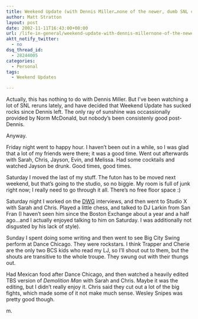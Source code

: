 ```yaml
---
title: Weekend Update (with Dennis Miller…none of the newer, dumb SNL crap)
author: Matt Stratton
layout: post
date: 2002-11-11T16:43:00+00:00
url: /life-in-general/weekend-update-with-dennis-millernone-of-the-newer-dumb-snl-crap
aktt_notify_twitter:
  - no
dsq_thread_id:
  - 28244005
categories:
  - Personal
tags:
  - Weekend Updates

---
```

Actually, this has nothing to do with Dennis Miller. But I&#8217;ve been watching a lot of SNL reruns lately, and have decided that Weekend Update has sucked rocks since Dennis left. The only ray of sunshine was occassionally provided by Norm McDonald, but nobody&#8217;s been consistenly good post-Dennis.

Anyway.

Friday night went to happy hour. I haven&#8217;t been out in a while, so I was glad that a lot of my friends were there; it was a good time. Went out afterwards with Sarah, Chris, Jayson, Evin, and Melissa. Had some cocktails and watched Jayson be drunk. Good times, good times.

Saturday I moved the last of my stuff. The futon has to be moved next weekend, but that&#8217;s going to the studio, so no biggie. My room is full of junk right now; I really need to go through it all. There&#8217;s no free floor space :)

Saturday night I worked on the [DWG][1] interviews, and then went to Studio X with Sarah and Chris. Played a little chess, and talked to DJ Larkin from San Fran (I haven&#8217;t seen him since the Boston Exchange about a year and a half ago&#8230;and I actually enjoyed talking to him on Saturday. I was additionally not disgusted by his lack of style).

Sunday I spent doing some writing and then went to see Big City Swing perform at Dance Chicago. They were rockstars. I think Trapper and Cherie are the only two BCS kids who read my LJ, so I&#8217;ll shout out to them, but the shouts are transitive to the whole troupe. They swung out with their thungs out.

Had Mexican food after Dance Chicago, and then watched a heavily edited TBS version of _Demolition Man_ with Sarah and Chris. Maybe it was the editing, but I didn&#8217;t really enjoy it. Chris said they cut out a lot of the big fights, which made some of it not make much sense. Wesley Snipes was pretty good though.

m.

 [1]: http://www.dancingwithgaia.com